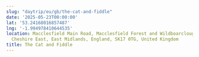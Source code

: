 ```yaml
---
slug: "daytrip/eu/gb/the-cat-and-fiddle"
date: '2025-05-23T00:00:00'
lat: '53.24168016857487'
lng: '-1.994978410644535'
location: Macclesfield Main Road, Macclesfield Forest and Wildboarclough, High Peak,
  Cheshire East, East Midlands, England, SK17 0TG, United Kingdom
title: The Cat and Fiddle
---
```




